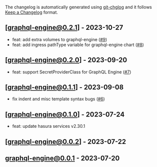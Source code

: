 The changelog is automatically generated using [git-chglog](https://github.com/git-chglog/git-chglog) and it follows [Keep a Changelog](https://keepachangelog.com) format.


<a name="graphql-engine@0.2.1"></a>
## [graphql-engine@0.2.1] - 2023-10-27
- feat: add extra volumes to graphql-engine ([#9](https://github.com/hasura/helm-charts/issues/9))
- feat: add ingress pathType variable for graphql-engine chart ([#8](https://github.com/hasura/helm-charts/issues/8))

<a name="graphql-engine@0.2.0"></a>
## [graphql-engine@0.2.0] - 2023-09-20
- feat: support SecretProviderClass for GraphQL Engine ([#7](https://github.com/hasura/helm-charts/issues/7))

<a name="graphql-engine@0.1.1"></a>
## [graphql-engine@0.1.1] - 2023-09-08
- fix indent and misc template syntax bugs ([#6](https://github.com/hasura/helm-charts/issues/6))

<a name="graphql-engine@0.1.0"></a>
## [graphql-engine@0.1.0] - 2023-07-24
- feat: update hasura services v2.30.1

<a name="graphql-engine@0.0.2"></a>
## [graphql-engine@0.0.2] - 2023-07-22

<a name="graphql-engine@0.0.1"></a>
## graphql-engine@0.0.1 - 2023-07-20
